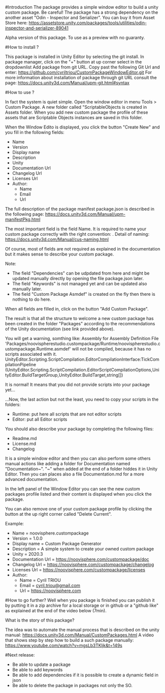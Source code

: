 #Introduction
The package provides a simple window editor to build a unity custom package. 
Be careful!
The package has a strong dependency on the another asset "Odin - Inspector and Serializer". You can buy it from Asset Store here: https://assetstore.unity.com/packages/tools/utilities/odin-inspector-and-serializer-89041

Alpha version of this package. To use as a preview with no guaranty.

#How to install ?

This package is installed in Unity Editor by selecting the git install. In package manager, click on the "+" button at up corner select in the dropdownlist Add package from git URL. 
Copy past the following Git Url and enter: https://github.com/cyriltriou/CustomPackageWindowEditor.git
For more information about installation of package through git URL consult the page: https://docs.unity3d.com/Manual/upm-git.html#syntax

#How to use ?

In fact the system is quiet simple. Open the window editor in menu Tools > Custom Package. A new folder called "ScriptableObjects is created in Assets folder. When you add new custom package the profile of these assets that are Scriptable Objects instances are saved in this folder.

When the Window Edito is displayed, you click the button "Create New" and you fill in the following fields:
- Name
- Version
- Display name
- Description
- Unity 
- Documentation Url
- Changelog Url
- Licenses Url
- Author:
    - Name
    - Email
    - Url

The full description of the package manifest package.json is described in the following page: https://docs.unity3d.com/Manual/upm-manifestPkg.html

The most important field is the field Name. It is required to name your custom package correctly with the right convention: <domain-name-extension>.<company-name>
Detail of naming: https://docs.unity3d.com/Manual/cus-naming.html

Of course, most of fields are not required as explained in the documentation but it makes sense to describe your custom package.

Note: 
- The field "Dependencies" can be udpdated from here and might be updated manually directly by opening the file package.json later.
- The field "Keywords" is not managed yet and can be updated also manually later.
- The field "Custom Package Asmdef" is created on the fly then there is nothing to do here.

When all fields are filled in, click on the button "Add Custom Package".

The result is that all the structure to welcome a new custom package has been created in the folder "Packages" according to the recommendations of the Unity documentation (see link provided above).

You will get a warning, somthing like:
Assembly for Assembly Definition File 'Packages/noovispherestudio.custompackage/Runtime/noovispherestudio.custompackage.Runtime.asmdef' will not be compiled, because it has no scripts associated with it.
UnityEditor.Scripting.ScriptCompilation.EditorCompilationInterface:TickCompilationPipeline (UnityEditor.Scripting.ScriptCompilation.EditorScriptCompilationOptions,UnityEditor.BuildTargetGroup,UnityEditor.BuildTarget,string[])

It is normal! It means that you did not provide scripts into your package yet...

...Now, the last action but not the least, you need to copy your scripts in the folders: 
- Runtime: put here all scripts that are not editor scripts
- Editor: put all Editor scripts

You should also describe your package by completing the following files:
- Readme.md
- License.md
- Changelog

It is a simple window editor and then you can also perform some others manual actions like adding a folder for Documentation named "Documentation~". "~" when added at the end of a folder hiddes it in Unity Editor. Then you can places also a file Documentation.md for a more advanced documentation.

In the left panel of the Window Editor you can see the new custom packages profile listed and their content is displayed when you click the package.

You can also remove one of your custom package profile by clicking the button at the up right corner called "Delete Current".

Example:
- Name = noovisphere.custompackage
- Version = 1.0.0
- Display name = Custom Package Generator
- Description = A simple system to create your owned custom package
- Unity = 2020.3
- Documentation Url = https://noovisphere.com/custompackage/doc
- Changelog Url = https://noovisphere.com/custompackage/changelog
- Licenses Url = https://noovisphere.com/custompackage/licenses
- Author:
    - Name = Cyril TRIOU
    - Email = cyril.triou@gmail.com
    - Url = https://noovisphere.com

#How to go further?
Well when you package is finished you can publish it by putting it in a zip archive for a local storage or in github or a "github like" as explained at the end of the video below (7min).

What is the story of this package?

The idea was to automate the manual process that is described on the unity manual: https://docs.unity3d.com/Manual/CustomPackages.html
A video that shows step by step how to build a such package manually: https://www.youtube.com/watch?v=mgsLb3TKljk&t=149s

#Next release:
- Be able to update a package 
- Be able to add keywords
- Be able to add dependencies if it is possible to create a dynamic field in json
- Be able to delete the package in packages not only the SO.
